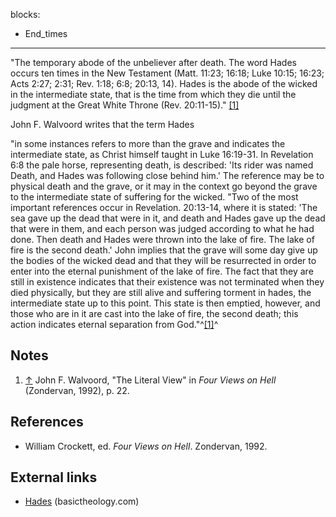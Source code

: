 blocks:
- End_times
---
"The temporary abode of the unbeliever after death. The word Hades
occurs ten times in the New Testament (Matt. 11:23; 16:18; Luke
10:15; 16:23; Acts 2:27; 2:31; Rev. 1:18; 6:8; 20:13, 14). Hades is
the abode of the wicked in the intermediate state, that is the time
from which they die until the judgment at the Great White Throne
(Rev. 20:11-15)."
[[1]](http://www.basictheology.com/definitions/Hades/)

John F. Walvoord writes that the term Hades

"in some instances refers to more than the grave and indicates the
intermediate state, as Christ himself taught in Luke 16:19-31. In
Revelation 6:8 the pale horse, representing death, is described:
'Its rider was named Death, and Hades was following close behind
him.' The reference may be to physical death and the grave, or it
may in the context go beyond the grave to the intermediate state of
suffering for the wicked.
"Two of the most important references occur in Revelation.
20:13-14, where it is stated: 'The sea gave up the dead that were
in it, and death and Hades gave up the dead that were in them, and
each person was judged according to what he had done. Then death
and Hades were thrown into the lake of fire. The lake of fire is
the second death.' John implies that the grave will some day give
up the bodies of the wicked dead and that they will be resurrected
in order to enter into the eternal punishment of the lake of fire.
The fact that they are still in existence indicates that their
existence was not terminated when they died physically, but they
are still alive and suffering torment in hades, the intermediate
state up to this point. This state is then emptied, however, and
those who are in it are cast into the lake of fire, the second
death; this action indicates eternal separation from
God."^[[1]](#note-0)^
## Notes

1.  [↑](#ref-0) John F. Walvoord, "The Literal View" in
    *Four Views on Hell* (Zondervan, 1992), p. 22.

## References

-   William Crockett, ed. *Four Views on Hell*. Zondervan, 1992.

## External links

-   [Hades](http://www.basictheology.com/definitions/Hades/)
    (basictheology.com)



